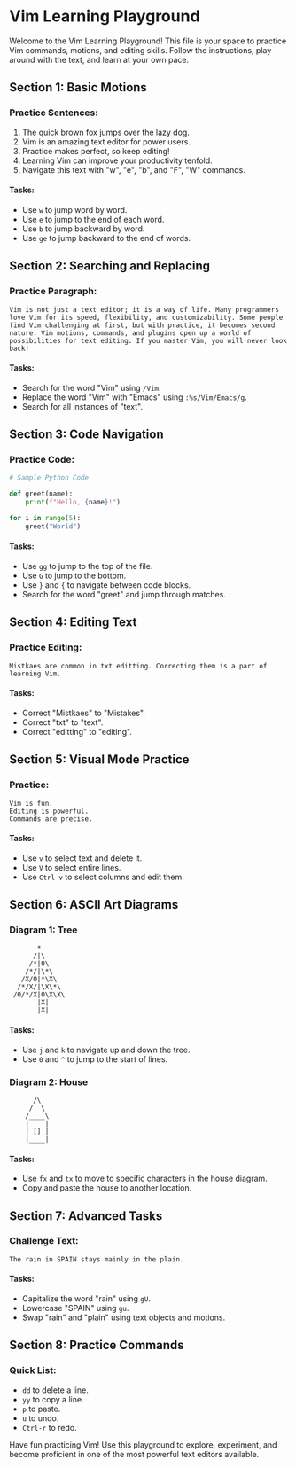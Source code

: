 # Vim Learning Playground

Welcome to the Vim Learning Playground! This file is your space to practice Vim commands, motions, and editing skills. Follow the instructions, play around with the text, and learn at your own pace.

## Section 1: Basic Motions

### Practice Sentences:

1. The quick brown fox jumps over the lazy dog.
2. Vim is an amazing text editor for power users.
3. Practice makes perfect, so keep editing!
4. Learning Vim can improve your productivity tenfold.
5. Navigate this text with "w", "e", "b", and "F", "W" commands.

#### Tasks:

- Use `w` to jump word by word.
- Use `e` to jump to the end of each word.
- Use `b` to jump backward by word.
- Use `ge` to jump backward to the end of words.

## Section 2: Searching and Replacing

### Practice Paragraph:

```
Vim is not just a text editor; it is a way of life. Many programmers love Vim for its speed, flexibility, and customizability. Some people find Vim challenging at first, but with practice, it becomes second nature. Vim motions, commands, and plugins open up a world of possibilities for text editing. If you master Vim, you will never look back!
```

#### Tasks:

- Search for the word "Vim" using `/Vim`.
- Replace the word "Vim" with "Emacs" using `:%s/Vim/Emacs/g`.
- Search for all instances of "text".

## Section 3: Code Navigation

### Practice Code:

```python
# Sample Python Code

def greet(name):
    print(f"Hello, {name}!")

for i in range(5):
    greet("World")
```

#### Tasks:

- Use `gg` to jump to the top of the file.
- Use `G` to jump to the bottom.
- Use `}` and `{` to navigate between code blocks.
- Search for the word "greet" and jump through matches.

## Section 4: Editing Text

### Practice Editing:

```
Mistkaes are common in txt editting. Correcting them is a part of learning Vim.
```

#### Tasks:

- Correct "Mistkaes" to "Mistakes".
- Correct "txt" to "text".
- Correct "editting" to "editing".

## Section 5: Visual Mode Practice

### Practice:

```
Vim is fun.
Editing is powerful.
Commands are precise.
```

#### Tasks:

- Use `v` to select text and delete it.
- Use `V` to select entire lines.
- Use `Ctrl-v` to select columns and edit them.

## Section 6: ASCII Art Diagrams

### Diagram 1: Tree

```
       *
      /|\
     /*|O\
    /*/|\*\
   /X/O|*\X\
  /*/X/|\X\*\
 /O/*/X|O\X\X\
       |X|
       |X|
```

#### Tasks:

- Use `j` and `k` to navigate up and down the tree.
- Use `0` and `^` to jump to the start of lines.

### Diagram 2: House

```
      /\
     /  \
    /____\
    |    |
    | [] |
    |____|
```

#### Tasks:

- Use `fx` and `tx` to move to specific characters in the house diagram.
- Copy and paste the house to another location.

## Section 7: Advanced Tasks

### Challenge Text:

```
The rain in SPAIN stays mainly in the plain.
```

#### Tasks:

- Capitalize the word "rain" using `gU`.
- Lowercase "SPAIN" using `gu`.
- Swap "rain" and "plain" using text objects and motions.

## Section 8: Practice Commands

### Quick List:

- `dd` to delete a line.
- `yy` to copy a line.
- `p` to paste.
- `u` to undo.
- `Ctrl-r` to redo.

Have fun practicing Vim! Use this playground to explore, experiment, and become proficient in one of the most powerful text editors available.
